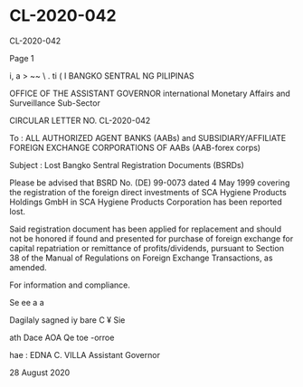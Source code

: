 # CL-2020-042

CL-2020-042

Page 1

i, a > ~~ \ . ti ( I BANGKO SENTRAL NG PILIPINAS

OFFICE OF THE ASSISTANT GOVERNOR international Monetary Affairs and Surveillance Sub-Sector

CIRCULAR LETTER NO. CL-2020-042

To : ALL AUTHORIZED AGENT BANKS (AABs) and SUBSIDIARY/AFFILIATE FOREIGN EXCHANGE CORPORATIONS OF AABs (AAB-forex corps)

Subject : Lost Bangko Sentral Registration Documents (BSRDs)

Please be advised that BSRD No. (DE) 99-0073 dated 4 May 1999 covering the registration of the foreign direct investments of SCA Hygiene Products Holdings GmbH in SCA Hygiene Products Corporation has been reported lost.

Said registration document has been applied for replacement and should not be honored if found and presented for purchase of foreign exchange for capital repatriation or remittance of profits/dividends, pursuant to Section 38 of the Manual of Regulations on Foreign Exchange Transactions, as amended.

For information and compliance.

Se ee a a

Dagilaly sagned iy bare C ¥ Sie

ath Dace AOA Qe toe -orroe

hae : EDNA C. VILLA Assistant Governor

28 August 2020